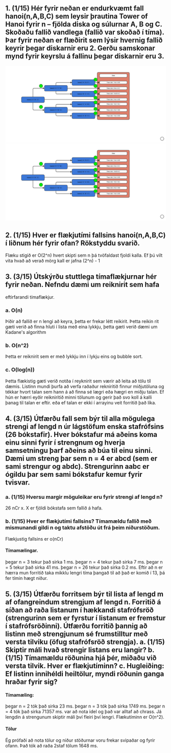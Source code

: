 
## 1. (1/15) Hér fyrir neðan er endurkvæmt fall hanoi(n,A,B,C) sem leysir þrautina Tower of Hanoi fyrir n – fjölda diska og súlurnar A, B og C. Skoðaðu fallið vandlega (fallið var skoðað í tíma). Þar fyrir neðan er flæðirit sem lýsir hvernig fallið keyrir þegar diskarnir eru 2. Gerðu samskonar mynd fyrir keyrslu á fallinu þegar diskarnir eru 3.

![alt text](https://github.com/Robertingi00/FORR3RR05DU/blob/master/Skilaverkefni_3/flowchart.png)
<img src="./flowchart.png">

## 2. (1/15) Hver er flækjutími fallsins hanoi(n,A,B,C) í liðnum hér fyrir ofan? Rökstyddu svarið.

Flæku stigið er O(2^n) hvert skipti sem n þá tvöfaldast fjoldi kalla. Ef þú vilt vita hvað að verað mörg kall er jafna (2^n) - 1


## 3. (3/15) Útskýrðu stuttlega tímaflækjurnar hér fyrir neðan. Nefndu dæmi um reiknirit sem hafa
eftirfarandi tímaflækjur.
### a. O(n)
Þíðir að fallið er n lengi að keyra, þetta er frekar létt reikirit. Þetta reikin rit gæti verið að finna hluti í lista með eina lykkju, þetta gæti verið dæmi um Kadane's algorithm
### b. O(n^2)
Þetta er reiknirit sem er með lykkju inn í lykju eins og bubble sort.
### c. O(log(n))
Þetta flækistig gæti verið notða í reyknirit sem værir að leita að tölu tíl dæmis. Listinn mundi þurfa að verfa raðaður rekniritið finnur miðjutöluna og tékkar hvort talan sem hann á að finna sé lægri eða hægri en miðju talan. Ef hún er hærri eyðir reikniritið minni tölunum og gerir það svo koll á kalli þanag til talan er eftir. eða ef talan er ekki í arrayinu veit forritið það líka.


## 4. (3/15) Útfærðu fall sem býr til alla mögulega strengi af lengd n úr lágstöfum enska stafrófsins (26 bókstafir). Hver bókstafur má aðeins koma einu sinni fyrir í strengnum og hverja samsetningu þarf aðeins að búa til einu sinni. Dæmi um streng þar sem n = 4 er abcd (sem er sami strengur og abdc). Strengurinn aabc er ógildu þar sem sami bókstafur kemur fyrir tvisvar.

### a. (1/15) Hversu margir möguleikar eru fyrir strengi af lengd n?
26 nCr x. X er fjöldi bókstafa sem fallið á hafa.

### b. (1/15) Hver er flækjutími fallsins? Tímamældu fallið með mismunandi gildi n og taktu afstöðu út frá þeim niðurstöðum.
Flækjustig fallsins er o(nCr)

#### Tímamælingar.
þegar n = 3 tekur það sirka 1 ms.
þegar n = 4 tekur það sirka 7 ms.
þegar n = 5 tekur það sirka 41 ms.
þegar n = 26 tekur það sirka 0.2 ms.
Eftir að n er hærra mun forritið taka mikklu lengri tíma þangað til að það er komið í 13, þá fer tímin hægt niður.



## 5. (3/15) Útfærðu forritsem býr til lista af lengd m af ofangreindum strengjum af lengd n. Forritið á síðan að raða listanum í hækkandi stafrófsröð (strengurinn sem er fyrstur í listanum er fremstur í stafrófsröðinni). Útfærðu forritið þannig að listinn með strengjunum sé frumstilltur með versta tilviku (öfug stafrófsröð strengja). a. (1/15) Skiptir máli hvað strengir listans eru langir? b. (1/15) Tímamældu röðunina hjá þér, miðaðu við versta tilvik. Hver er flækjutíminn? c. Hugleiðing: Ef listinn innihéldi heiltölur, myndi röðunin ganga hraðar fyrir sig?

#### Tímamæling:
þegar n = 2 tók það sirka 23 ms.
þegar n = 3 tók það sirka 1749 ms.
þegar n = 4 tók það sirka 71357 ms.
var að nota idel og það var alltaf að chrass. Já lengdin á strengunum skiptir máli því fleiri því lengri. Flækutíminn er O(n^2).


#### Tölur

Ég prófaði að nota tölur og niður stöðurnar voru frekar svipaðar og fyrir ofann. Það tók að raða 2staf tölum 1648 ms. 

